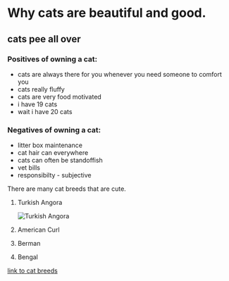 # Why cats are beautiful and good.

## cats pee all over

### Positives of owning a cat:

- cats are always there for you whenever you need someone to comfort you
- cats really fluffy
- cats are very food motivated
- i have 19 cats
- wait i have 20 cats

### Negatives of owning a cat:

- litter box maintenance
- cat hair can everywhere
- cats can often be standoffish
- vet bills
- responsibilty - subjective

There are many cat breeds that are cute.

1. Turkish Angora

   ![Turkish Angora](https://e7.pngegg.com/pngimages/931/994/png-clipart-yellow-eyed-white-cat-turkish-angora-ragdoll-turkish-van-kitten-white-kitten-animals-cat-like-mammal-thumbnail.png)

2. American Curl
3. Berman
4. Bengal

[link to cat breeds](https://basepaws.com/cat-breeds)
